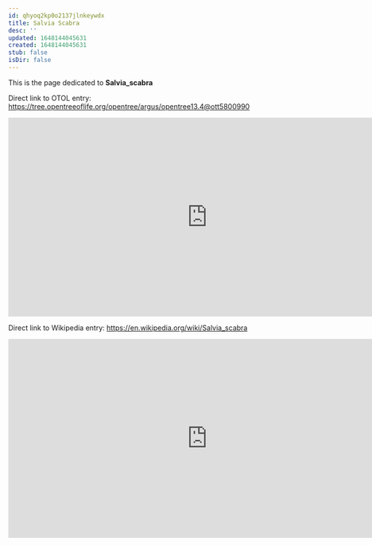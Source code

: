 ```yaml
---
id: qhyoq2kp0o2137jlnkeywdx
title: Salvia Scabra
desc: ''
updated: 1648144045631
created: 1648144045631
stub: false
isDir: false
---
```

This is the page dedicated to **Salvia_scabra**


Direct link to OTOL entry: https://tree.opentreeoflife.org/opentree/argus/opentree13.4@ott5800990



<html>
    <body>
    <iframe src="https://tree.opentreeoflife.org/opentree/argus/opentree13.4@ott5800990"
    width="800" height="400" frameborder="0" allowfullscreen> </iframe>
    </body>
</html>
    


Direct link to Wikipedia entry: https://en.wikipedia.org/wiki/Salvia_scabra



<html>
    <body>
    <iframe src="https://en.wikipedia.org/wiki/Salvia_scabra"
    width="800" height="400" frameborder="0" allowfullscreen> </iframe>
    </body>
</html>
    
